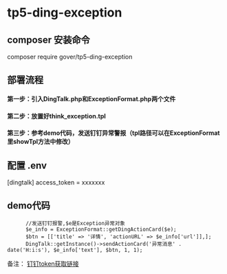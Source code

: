 # tp5-ding-exception

## composer 安装命令
composer require gover/tp5-ding-exception

## 部署流程
#### 第一步：引入DingTalk.php和ExceptionFormat.php两个文件
#### 第二步：放置好think_exception.tpl
#### 第三步：参考demo代码，发送钉钉异常警报（tpl路径可以在ExceptionFormat里showTpl方法中修改）

## 配置 .env
[dingtalk]
access_token = xxxxxxx

## demo代码
          //发送钉钉报警,$e是Exception异常对象
          $e_info = ExceptionFormat::getDingActionCard($e);
          $btn = [['title' => '详情', 'actionURL' => $e_info['url']],];
          DingTalk::getInstance()->sendActionCard('异常消息' . date('H:i:s'), $e_info['text'], $btn, 1, 1);

备注：
[钉钉token获取链接](https://open-doc.dingtalk.com/docs/doc.htm?spm=a219a.7629140.0.0.karFPe&treeId=257&articleId=105735&docType=1)
